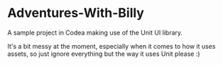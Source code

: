 # Adventures-With-Billy
A sample project in Codea making use of the Unit UI library.

It's a bit messy at the moment, especially when it comes to how it uses assets, so just ignore everything but the way it uses Unit please :)
